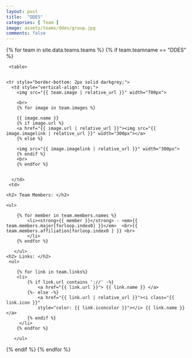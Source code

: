 ```yaml
---
layout: post
title:  "DDES"
categories: [ Team ]
image: assets/teams/ddes/group.jpg
comments: false
---
```



<div>
{% for team in site.data.teams.teams %}
    {% if team.teamname == "DDES" %}
    
     <table>
    
  
    <tr style="border-bottom: 2px solid darkgrey;">
      <td style="vertical-align: top;">
        <img src="{{ team.image | relative_url }}" width="700px">

        <br>
        {% for image in team.images %}
        
        {{ image.name }}
        {% if image.url %}
        <a href="{{ image.url | relative_url }}"><img src="{{ image.imagelink | relative_url }}" width="300px"></a>
        {% else %}

        <img src="{{ image.imagelink | relative_url }}" width="300px">
        {% endif %}
        <br>
        {% endfor %}


      </td>
     <td> 
    
    <h2> Team Members: </h2>
   
    <ul>
    
        {% for member in team.members.names %}
            <li><strong>{{ member }}</strong> - <em>{{ team.members.major[forloop.index0] }}</em>  <br>{{ team.members.affiliation[forloop.index0 ] }} <br>
            </li>
        {% endfor %}
             
       </ul>  
    <h2> Links: </h2>
     <ul>
    
        {% for link in team.links%}
        <li>
            {% if link.url contains '://' -%}
                <a href="{{ link.url }}"> {{ link.name }} </a> 
            {%- else -%}
                <a href="{{ link.url | relative_url }}"><i class="{{ link.icon }}" 
                style="color: {{ link.iconcolor }}"></i> {{ link.name }} </a> 
            {% endif %}
         </li>   
        {% endfor %}
             
       </ul>  
  </td>
</tr>
<tr> </tr> 
{% endif %}
{% endfor %}

</table>
</div>

